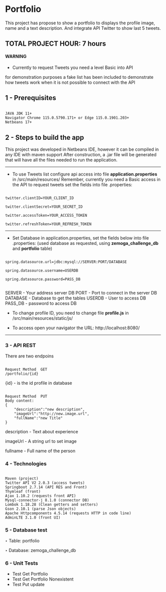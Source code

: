 # Portfolio

This project has propose to show a portfolio to displays the profile image, name and a text description. And integrate API Twitter to show last 5 tweets.

## TOTAL PROJECT HOUR: 7 hours 

#### WARNING ####

* Currently to request Tweets you need a level Basic into API 

for demonstration purposes a fake list has been included to demonstrate how tweets work when it is not possible to connect with the API

## 1 - Prerequisites

```

JAVA JDK 11+
Navigator Chrome 115.0.5790.171+ or Edge 115.0.1901.203+
Netbeans 17+

```

## 2 - Steps to build the app

This project was developed in Netbeans IDE, however it can be compiled in any IDE with maven support
After construction, a .jar file will be generated that will have all the files needed to run the application.

-----------------------------------


- To use Tweets list configure api access into file **application.properties** in /src/main/resources/
Remember, currently you need a Basic access in the API to request tweets set the fields into file .properties:

```

twitter.clientID=YOUR_CLIENT_ID

twitter.clientSecret=YOUR_SECRET_ID

twitter.accessToken=YOUR_ACCESS_TOKEN

twitter.refreshToken=YOUR_REFRESH_TOKEN

```

-----------------------------------

- Set Database in application.properties, set the fields below into file .properties: (used database as requested, using **zemoga_challenge_db** and  **portfolio** table)

```

spring.datasource.url=jdbc:mysql://SERVER:PORT/DATABASE

spring.datasource.username=USERDB

spring.datasource.password=PASS_DB


```

SERVER - Your address server DB
PORT - Port to connect in the server DB
DATABASE - Database to get the tables
USERDB - User to access DB
PASS_DB - password to access DB

- To change profile ID, you need to change file **profile.js** in /src/main/resources/static/js/

- To access open your navigator the URL: http://localhost:8080/

-----------------------------------


### 3 - API REST

There are two endpoins

```

Request Method  GET
/portfolio/{id}

```

{id} - is the id profile in database

```

Request Method  PUT
Body content:
{
    "description":"new description",
    "imageUrl":"http://new.image.url",
    "fullName":"new Title"
}

```

description - Text about experience

imageUrl - A string url to set image 

fullname - Full name of the person

### 4 - Technologies

```

Maven (project)
Twitter API V2 2.0.3 (access tweets)
Springboot 2.7.14 (API RES and Front)
Thymleaf (front)
Ajax 1.10.2 (requests front API)
Mysql-connector-j 8.1.0 (connector DB)
Lombok 1.18.28 (Clean getters and setters)
Gson 2.10.1 (parse Json objects)
Apache Httpcomponents 4.5.14 (requests HTTP in code line)
AdminLTE 3.1.0 (front UI)

```

### 5 - Database test

‣ Table: portfolio

‣ Database: zemoga_challenge_db

### 6 - Unit Tests

- Test Get Portfolio
- Test Get Portfolio Nonexistent
- Test Put update
